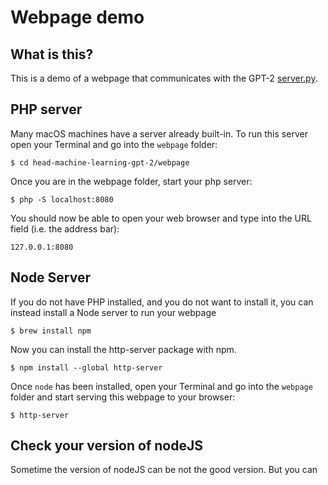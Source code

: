 # Webpage demo

## What is this?
This is a demo of a webpage that communicates with the GPT-2 [server.py](../server/server.py).

## PHP server
Many macOS machines have a server already built-in. To run this server open your Terminal and go into the `webpage` folder:

```
$ cd head-machine-learning-gpt-2/webpage
```

Once you are in the webpage folder, start your php server:

```
$ php -S localhost:8080
```

You should now be able to open your web browser and type into the URL field (i.e. the address bar):

```
127.0.0.1:8080
```

## Node Server
If you do not have PHP installed, and you do not want to install it, you can instead install a Node server to run your webpage

```
$ brew install npm
```

Now you can install the http-server package with npm.

```
$ npm install --global http-server
```

Once `node` has been installed, open your Terminal and go into the `webpage` folder and start serving this webpage to your browser:

```
$ http-server
```

## Check your version of nodeJS
Sometime the version of nodeJS can be not the good version. But you can 






